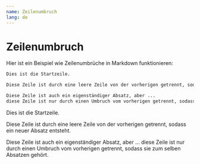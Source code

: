 ```yaml
---
name: Zeilenumbruch
lang: de
---
```


# Zeilenumbruch

Hier ist ein Beispiel wie Zeilenumbrüche in Markdown funktionieren:

```md
Dies ist die Startzeile.

Diese Zeile ist durch eine leere Zeile von der vorherigen getrennt, sodass ein neuer Absatz entsteht.

Diese Zeile ist auch ein eigenständiger Absatz, aber ...
diese Zeile ist nur durch einen Umbruch vom vorherigen getrennt, sodass sie zum selben Absatzen gehört.
```

Dies ist die Startzeile.

Diese Zeile ist durch eine leere Zeile von der vorherigen getrennt, sodass ein neuer Absatz entsteht.

Diese Zeile ist auch ein eigenständiger Absatz, aber ...
diese Zeile ist nur durch einen Umbruch vom vorherigen getrennt, sodass sie zum selben Absatzen gehört.
